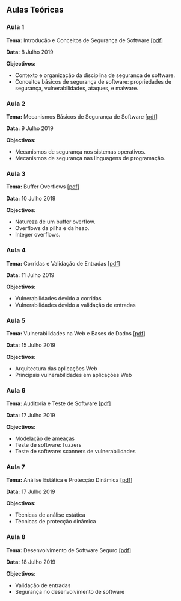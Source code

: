## Aulas Teóricas

### Aula 1

**Tema:** Introdução e Conceitos de Segurança de Software [[pdf](teoricas/acite2019-01-introducao.pdf)]

**Data:** 8 Julho 2019

**Objectivos:**
* Contexto e organização da disciplina de segurança de software.
* Conceitos básicos de segurança de software: propriedades de segurança, vulnerabilidades, ataques, e malware.


### Aula 2

**Tema:** Mecanismos Básicos de Segurança de Software [[pdf](teoricas/acite2019-02-mecanismos.pdf)]

**Data:** 9 Julho 2019

**Objectivos:**
* Mecanismos de segurança nos sistemas operativos.
* Mecanismos de segurança nas linguagens de programação.


### Aula 3

**Tema:** Buffer Overflows [[pdf](teoricas/acite2019-03-buffer_overflows.pdf)]

**Data:** 10 Julho 2019

**Objectivos:**
* Natureza de um buffer overflow.
* Overflows da pilha e da heap.
* Integer overflows.


### Aula 4

**Tema:** Corridas e Validação de Entradas [[pdf](teoricas/acite2019-04-corridas_entradas.pdf)]

**Data:** 11 Julho 2019

**Objectivos:**
* Vulnerabilidades devido a corridas
* Vulnerabilidades devido a validação de entradas


### Aula 5

**Tema:** Vulnerabilidades na Web e Bases de Dados [[pdf](teoricas/acite2019-05-web_bd.pdf)]

**Data:** 15 Julho 2019

**Objectivos:**
* Arquitectura das aplicações Web
* Principais vulnerabilidades em aplicações Web


### Aula 6

**Tema:** Auditoria e Teste de Software [[pdf](teoricas/acite2019-06-auditoria_teste.pdf)]

**Data:** 17 Julho 2019

**Objectivos:**
* Modelação de ameaças
* Teste de software: fuzzers
* Teste de software: scanners de vulnerabilidades


### Aula 7

**Tema:** Análise Estática e Protecção Dinâmica [[pdf](teoricas/acite2019-07-estatica_dinamica.pdf)]

**Data:** 17 Julho 2019

**Objectivos:**
* Técnicas de análise estática
* Técnicas de protecção dinâmica


### Aula 8

**Tema:** Desenvolvimento de Software Seguro [[pdf](teoricas/acite2019-08-secure_sw_devel.pdf)]

**Data:** 18 Julho 2019

**Objectivos:**
* Validação de entradas
* Segurança no desenvolvimento de software


